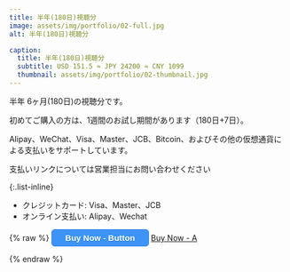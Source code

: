```yaml
---
title: 半年(180日)視聴分
image: assets/img/portfolio/02-full.jpg
alt: 半年(180日)視聴分

caption:
  title: 半年(180日)視聴分
  subtitle: USD 151.5 ≈ JPY 24200 ≈ CNY 1099
  thumbnail: assets/img/portfolio/02-thumbnail.jpg
---
```

半年 6ヶ月(180日)の視聴分です。

初めてご購入の方は、1週間のお試し期間があります（180日+7日）。

Alipay、WeChat、Visa、Master、JCB、Bitcoin、およびその他の仮想通貨による支払いをサポートしています。

支払いリンクについては営業担当にお問い合わせください

{:.list-inline}
- クレジットカード: Visa、Master、JCB
- オンライン支払い: Alipay、Wechat

{% raw %}
<button style="background-color: #3d94f6; border-radius: 6px; border: 1px solid #337fed; display: inline-block; cursor: pointer; color: #ffffff; font-family: Arial; font-size: 15px; font-weight: bold; padding: 6px 24px; text-decoration: none; text-shadow: 0px 1px 0px #1570cd;" data-trolley="true" data-tpk="76KWM6X" type="button" class="btn btn-primary btn-xl text-uppercase js-scroll-trigger trolley-button" onclick="window.location.href='https://trolley.link/p/76KWM6X';">
  Buy Now - Button
</button>
<a href="https://trolley.link/p/76KWM6X" data-trolley="true" class="btn btn-primary btn-xl text-uppercase js-scroll-trigger"  data-tpk="76KWM6X">
  Buy Now - A
</a>
<script async src="https://widget.trolley.link/cart.js" type="text/javascript"></script>
{% endraw %}